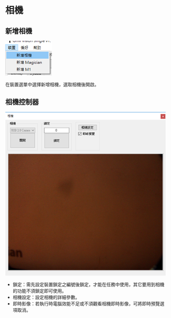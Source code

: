 # 相機

##	新增相機

![](image/new.png)

在裝置選單中選擇新增相機，選取相機後開啟。

##	相機控制器

![](image/controller.png)

- 鎖定：需先設定裝置鎖定之編號後鎖定，才能在任務中使用，其它要用到相機的功能不須鎖定即可使用。
- 相機設定：設定相機的詳細參數。
- 即時影像：若執行時電腦效能不足或不須觀看相機即時影像，可將即時預覽選項取消。
